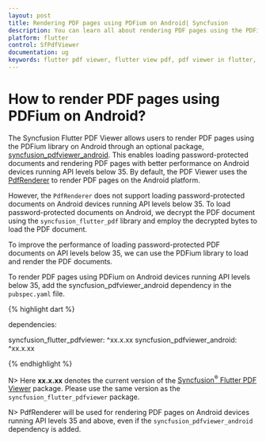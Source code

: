 ```yaml
---
layout: post
title: Rendering PDF pages using PDFium on Android| Syncfusion
description: You can learn all about rendering PDF pages using the PDFium library on Android with the Syncfusion® Flutter PDF Viewer (SfPdfViewer) widget.
platform: flutter
control: SfPdfViewer
documentation: ug
keywords: flutter pdf viewer, flutter view pdf, pdf viewer in flutter, flutter open pdf, flutter pdf view
---
```


# How to render PDF pages using PDFium on Android?

The Syncfusion Flutter PDF Viewer allows users to render PDF pages using the PDFium library on Android through an optional package, [syncfusion_pdfviewer_android](https://pub.dev/packages/syncfusion_pdfviewer_android). This enables loading password-protected documents and rendering PDF pages with better performance on Android devices running API levels below 35. By default, the PDF Viewer uses the [PdfRenderer](https://developer.android.com/reference/android/graphics/pdf/PdfRenderer) to render PDF pages on the Android platform.

However, the `PdfRenderer` does not support loading password-protected documents on Android devices running API levels below 35. To load password-protected documents on Android, we decrypt the PDF document using the `syncfusion_flutter_pdf` library and employ the decrypted bytes to load the PDF document.

To improve the performance of loading password-protected PDF documents on API levels below 35, we can use the PDFium library to load and render the PDF documents.

To render PDF pages using PDFium on Android devices running API levels below 35, add the syncfusion_pdfviewer_android dependency in the `pubspec.yaml` file.

{% highlight dart %}

dependencies:

syncfusion_flutter_pdfviewer: ^xx.x.xx 
syncfusion_pdfviewer_android: ^xx.x.xx

{% endhighlight %}

N> Here **xx.x.xx** denotes the current version of the [Syncfusion<sup>&reg;</sup> Flutter PDF Viewer](https://pub.dev/packages/syncfusion_flutter_pdfviewer/versions) package. Please use the same version as the `syncfusion_flutter_pdfviewer` package.

N> PdfRenderer will be used for rendering PDF pages on Android devices running API levels 35 and above, even if the `syncfusion_pdfviewer_android` dependency is added.
